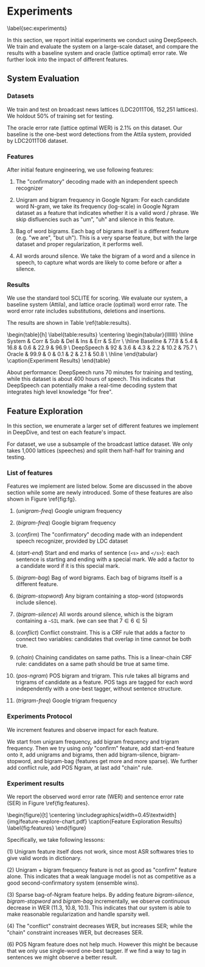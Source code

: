Experiments
====
\label{sec:experiments}

In this section, we report initial experiments we conduct using DeepSpeech. We train and evaluate the system on a large-scale dataset, and compare the results with a baseline system and oracle (lattice optimal) error rate. We further look into the impact of different features.


## System Evaluation


### Datasets

We train and test on broadcast news lattices (LDC2011T06, 152,251 lattices). We holdout 50% of training set for testing.

The oracle error rate (lattice optimal WER) is 2.1% on this dataset. Our baseline is the one-best word detections from the Attila system, provided by LDC2011T06 dataset.

### Features

After initial feature engineering, we use following features: 

1. The "confirmatory" decoding made with an independent speech recognizer

2. Unigram and bigram frequency in Google Ngram: For each candidate word N-gram, we take its frequency (log-scale) in Google Ngram dataset as a feature that indicates whether it is a valid word / phrase. We skip disfluencies such as "um", "uh" and silence in this feature.

3. Bag of word bigrams. Each bag of bigrams itself is a different feature (e.g. "we are", "but uh"). This is a very sparse feature, but with the large dataset and proper regularization, it performs well.

4. All words around silence. We take the bigram of a word and a silence in speech, to capture what words are likely to come before or after a silence.


### Results

We use the standard tool SCLITE for scoring. We evaluate our system, a baseline system (Attila), and lattice oracle (optimal) word error rate. The word error rate includes substitutions, deletions and insertions.

The results are shown in Table \ref{table:results}.

\begin{table}[h]
\label{table:results}
\centering
\begin{tabular}{lllllll}
\hline
System     & Corr & Sub & Del  & Ins & Err  & S.Err \\
\hline
Baseline   & 77.8 & 5.4 & 16.8 & 0.6 & 22.9 & 96.9  \\
DeepSpeech & 92   & 3.6 & 4.3  & 2.2 & 10.2 & 75.7  \\
Oracle     & 99.9 & 0   & 0.1  & 2   & 2.1  & 50.8 \\
\hline
\end{tabular}
\caption{Experiment Results}
\end{table}

About performance: DeepSpeech runs 70 minutes for training and testing, while this dataset is about 400 hours of speech. This indicates that DeepSpeech can potentially make a real-time decoding system that integrates high level knowledge "for free".



## Feature Exploration

In this section, we enumerate a larger set of different features we implement in DeepDive, and test on each feature's impact.

For dataset, we use a subsample of the broadcast lattice dataset. We only takes 1,000 lattices (speeches) and split them half-half for training and testing.

### List of features

Features we implement are listed below. Some are discussed in the above section while some are newly introduced. Some of these features are also shown in Figure \ref{fig:fg}.

1. (*unigram-freq*) Google unigram frequency

2. (*bigram-freq*) Google bigram frequency

3. (*confirm*) The "confirmatory" decoding made with an independent speech recognizer, provided by LDC dataset

4. (*start-end*) Start and end marks of sentence (`<s>` and `</s>`): each sentence is starting and ending with a special mark. We add a factor to a candidate word if it is this special mark.

5. (*bigram-bag*) Bag of word bigrams. Each bag of bigrams itself is a different feature.

6. (*bigram-stopword*) Any bigram containing a stop-word (stopwords include silence).

7. (*bigram-silence*) All words around silence, which is the bigram containing a `~SIL` mark. (we can see that $7 \in 6 \in 5$)

8. (*conflict*) Conflict constraint. This is a CRF rule that adds a factor to connect two variables: candidates that overlap in time cannot be both true.

9. (*chain*) Chaining candidates on same paths. This is a linear-chain CRF rule: candidates on a same path should be true at same time.

10. (*pos-ngram*) POS bigram and trigram. This rule takes all bigrams and trigrams of candidate as a feature. POS tags are tagged for each word independently with a one-best tagger, without sentence structure.

11. (*trigram-freq*) Google trigram frequency

### Experiments Protocol

We increment features and observe impact for each feature.

We start from unigram frequency, add bigram frequency and trigram frequency. Then we try using *only* "confirm" feature, add start-end feature onto it, add unigrams and bigrams, then add bigram-silence, bigram-stopword, and bigram-bag (features get more and more sparse). We further add conflict rule, add POS Ngram, at last add "chain" rule.

### Experiment results

We report the observed word error rate (WER) and sentence error rate (SER) in Figure \ref{fig:features}.

\begin{figure}[t]
\centering
\includegraphics[width=0.45\textwidth]{img/feature-explore-chart.pdf}
\caption{Feature Exploration Results}
\label{fig:features}
\end{figure}

Specifically, we take following lessons:

(1) Unigram feature itself does not work, since most ASR softwares tries to give valid words in dictionary.

(2) Unigram + bigram frequency feature is not as good as "confirm" feature alone. This indicates that a weak language model is not as competitive as a good second-confirmatory system (ensemble wins).

(3) Sparse bag-of-Ngram feature helps. By adding feature *bigram-silence*, *bigram-stopword* and *bigram-bag* incrementally, we observe continuous decrease in WER (11.3, 10.8, 10.1). This indicates that our system is able to make reasonable regularization and handle sparsity well.

(4) The "conflict" constraint decreases WER, but increases SER; while the "chain" constraint increases WER, but decreases SER.

(6) POS Ngram feature does not help much. However this might be because that we only use single-word one-best tagger. If we find a way to tag in sentences we might observe a better result.

